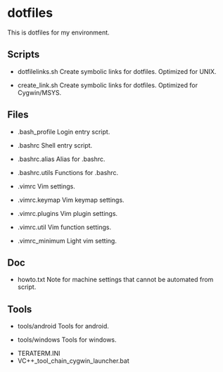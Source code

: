 dotfiles
====

This is dotfiles for my environment.

Scripts
----
* dotfilelinks.sh
Create symbolic links for dotfiles.
Optimized for UNIX.

* create_link.sh
Create symbolic links for dotfiles.
Optimized for Cygwin/MSYS.

Files
----
* .bash_profile
Login entry script.

* .bashrc
Shell entry script.

* .bashrc.alias
Alias for .bashrc.

* .bashrc.utils
Functions for .bashrc.

* .vimrc
Vim settings.

* .vimrc.keymap
Vim keymap settings.

* .vimrc.plugins
Vim plugin settings.

* .vimrc.util
Vim function settings.

* .vimrc_minimum
Light vim setting.

Doc
----
* howto.txt
Note for machine settings that cannot be automated from script.

Tools
----
* tools/android
Tools for android.

* tools/windows
Tools for windows.
- TERATERM.INI
- VC++_tool_chain_cygwin_launcher.bat

